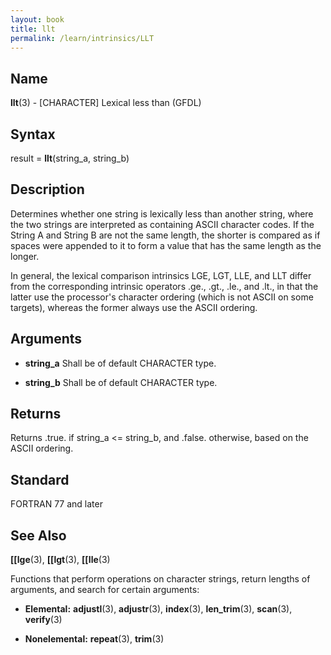 ```yaml
---
layout: book
title: llt
permalink: /learn/intrinsics/LLT
---
```

## __Name__

__llt__(3) - \[CHARACTER\] Lexical less than
(GFDL)

## __Syntax__

result = __llt__(string\_a, string\_b)

## __Description__

Determines whether one string is lexically less than another string,
where the two strings are interpreted as containing ASCII character
codes. If the String A and String B are not the same length, the shorter
is compared as if spaces were appended to it to form a value that has
the same length as the longer.

In general, the lexical comparison intrinsics LGE, LGT, LLE, and LLT
differ from the corresponding intrinsic operators .ge., .gt., .le., and
.lt., in that the latter use the processor's character ordering (which
is not ASCII on some targets), whereas the former always use the ASCII
ordering.

## __Arguments__

  - __string\_a__
    Shall be of default CHARACTER type.

  - __string\_b__
    Shall be of default CHARACTER type.

## __Returns__

Returns .true. if string\_a \<= string\_b, and .false. otherwise, based
on the ASCII ordering.

## __Standard__

FORTRAN 77 and later

## __See Also__

__\[\[lge__(3), __\[\[lgt__(3), __\[\[lle__(3)

Functions that perform operations on character strings, return lengths
of arguments, and search for certain arguments:

  - __Elemental:__
    __adjustl__(3), __adjustr__(3), __index__(3), __len\_trim__(3),
    __scan__(3), __verify__(3)

  - __Nonelemental:__
    __repeat__(3), __trim__(3)
